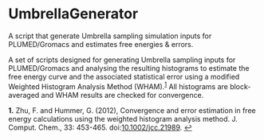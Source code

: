 # UmbrellaGenerator
A script that generate Umbrella sampling simulation inputs for PLUMED/Gromacs and estimates free energies &amp; errors.


A set of scripts designed for generating Umbrella sampling inputs for PLUMED/Gromacs and analysing the resulting histograms to estimate the free energy curve and the associated statistical error using a modified Weighted Histogram Analysis Method (WHAM).<sup id="a1">[1](#f1)</sup> All histograms are block-averaged and WHAM results are checked for convergence.



<b id="f1">1.</b> Zhu, F. and Hummer, G. (2012), Convergence and error estimation in free energy calculations using the weighted histogram analysis method. J. Comput. Chem., 33: 453-465. doi:[10.1002/jcc.21989](http://doi.org/10.1002/jcc.21989). [↩](#a1)